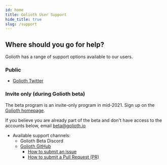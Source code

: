 ```yaml
---
id: home
title: Golioth User Support
hide_title: true
slug: /support
---
```


## Where should you go for help?

Golioth has a range of support options available to our users. 

### Public
- [Golioth Twitter](https://twitter.com/golioth_iot)
### Invite only (during Golioth beta)
The beta program is an invite-only program in mid-2021. Sign up on the [Golioth homepage](https://golioth.io). 

If you believe you are already part of the beta and don't have access to the accounts below, email [beta@golioth.io](mailto:beta@golioth.io)

- Available support channels:
  - Golioth Beta Discord
  - [Golioth GitHub](https://github.com/golioth/)
    - [How to submit an issue](support/github/submit-issue)
    - [How to submit a Pull Request (PR)](support/github/submit-pr)